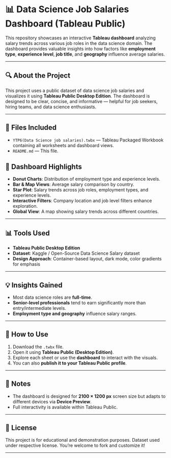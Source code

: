 # 📊 Data Science Job Salaries Dashboard (Tableau Public)

This repository showcases an interactive **Tableau dashboard** analyzing salary trends across various job roles in the data science domain. The dashboard provides valuable insights into how factors like **employment type**, **experience level**, **job title**, and **geography** influence average salaries.



---

## 🔍 About the Project

This project uses a public dataset of data science job salaries and visualizes it using **Tableau Public Desktop Edition**. The dashboard is designed to be clear, concise, and informative — helpful for job seekers, hiring teams, and data science enthusiasts.

---

## 📁 Files Included

- `YTP6(Data Science job salaries).twbx` — Tableau Packaged Workbook containing all worksheets and dashboard views.
- `README.md` — This file.


## 📌 Dashboard Highlights

- **Donut Charts**: Distribution of employment type and experience levels.
- **Bar & Map Views**: Average salary comparison by country.
- **Star Plot**: Salary trends across job roles, employment types, and experience levels.
- **Interactive Filters**: Company location and job level filters enhance exploration.
- **Global View**: A map showing salary trends across different countries.

---

## 📊 Tools Used

- **Tableau Public Desktop Edition**
- **Dataset**: Kaggle / Open-Source Data Science Salary dataset
- **Design Approach**: Container-based layout, dark mode, color gradients for emphasis

---

## 💡 Insights Gained

- Most data science roles are **full-time**.
- **Senior-level professionals** tend to earn significantly more than entry/intermediate levels.
- **Employment type and geography** influence salary ranges.

---

## 🚀 How to Use

1. Download the `.twbx` file.
2. Open it using **Tableau Public (Desktop Edition)**.
3. Explore each sheet or use the **dashboard** to interact with the visuals.
4. You can also **publish it to your Tableau Public profile**.

---

## 📌 Notes

- The dashboard is designed for **2100 × 1200 px** screen size but adapts to different devices via **Device Preview**.
- Full interactivity is available within Tableau Public.

---



## 📝 License

This project is for educational and demonstration purposes. Dataset used under respective license. You’re welcome to fork and customize it!



---

##
